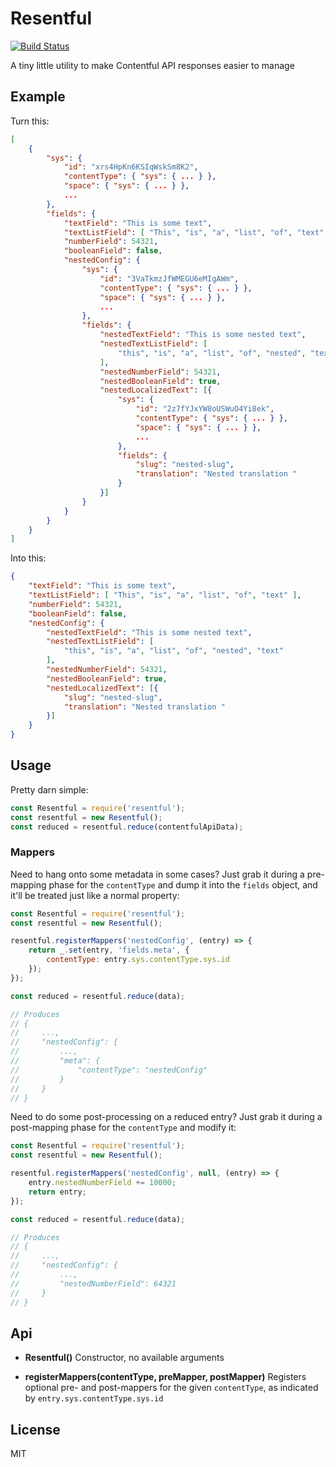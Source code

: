 # Resentful

  [![Build Status](https://travis-ci.org/brophdawg11/resentful.svg?branch=master)](https://travis-ci.org/brophdawg11/resentful)

  A tiny little utility to make Contentful API responses easier to manage

## Example

  Turn this:

```json
[
    {
        "sys": {
            "id": "xrs4HpKn6KSIqWskSm8K2",
            "contentType": { "sys": { ... } },
            "space": { "sys": { ... } },
            ...
        },
        "fields": {
            "textField": "This is some text",
            "textListField": [ "This", "is", "a", "list", "of", "text" ],
            "numberField": 54321,
            "booleanField": false,
            "nestedConfig": {
                "sys": {
                    "id": "3VaTkmzJfWMEGU6eMIgAWm",
                    "contentType": { "sys": { ... } },
                    "space": { "sys": { ... } },
                    ...
                },
                "fields": {
                    "nestedTextField": "This is some nested text",
                    "nestedTextListField": [
                        "this", "is", "a", "list", "of", "nested", "text"
                    ],
                    "nestedNumberField": 54321,
                    "nestedBooleanField": true,
                    "nestedLocalizedText": [{
                        "sys": {
                            "id": "2z7fYJxYW8oUSWuO4Yi8ek",
                            "contentType": { "sys": { ... } },
                            "space": { "sys": { ... } },
                            ...
                        },
                        "fields": {
                            "slug": "nested-slug",
                            "translation": "Nested translation "
                        }
                    }]
                }
            }
        }
    }
]
```

Into this:

```json
{
    "textField": "This is some text",
    "textListField": [ "This", "is", "a", "list", "of", "text" ],
    "numberField": 54321,
    "booleanField": false,
    "nestedConfig": {
        "nestedTextField": "This is some nested text",
        "nestedTextListField": [
            "this", "is", "a", "list", "of", "nested", "text"
        ],
        "nestedNumberField": 54321,
        "nestedBooleanField": true,
        "nestedLocalizedText": [{
            "slug": "nested-slug",
            "translation": "Nested translation "
        }]
    }
}
```

## Usage

  Pretty darn simple:

```javascript
const Resentful = require('resentful');
const resentful = new Resentful();
const reduced = resentful.reduce(contentfulApiData);
```

### Mappers

  Need to hang onto some metadata in some cases?  Just grab it during a pre-mapping phase for the `contentType` and dump it into the `fields` object, and it'll be treated just like a normal property:

```javascript
const Resentful = require('resentful');
const resentful = new Resentful();

resentful.registerMappers('nestedConfig', (entry) => {
    return _.set(entry, 'fields.meta', {
        contentType: entry.sys.contentType.sys.id
    });
});

const reduced = resentful.reduce(data);

// Produces
// {
//     ...,
//     "nestedConfig": {
//         ...,
//         "meta": {
//             "contentType": "nestedConfig"
//         } 
//     }
// }
```

  Need to do some post-processing on a reduced entry?  Just grab it during a post-mapping phase for the `contentType` and modify it:

```javascript
const Resentful = require('resentful');
const resentful = new Resentful();

resentful.registerMappers('nestedConfig', null, (entry) => {
    entry.nestedNumberField += 10000;
    return entry;
});

const reduced = resentful.reduce(data);

// Produces
// {
//     ...,
//     "nestedConfig": {
//         ...,
//         "nestedNumberField": 64321
//     }
// }
```

## Api

* **Resentful()**
  Constructor, no available arguments

* **registerMappers(contentType, preMapper, postMapper)**
  Registers optional pre- and post-mappers for the given `contentType`, as indicated by `entry.sys.contentType.sys.id`

## License

  MIT
